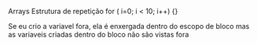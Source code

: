 Arrays
Estrutura de repetição 
for ( i=0; i < 10; i++) {}

Se eu crio a variavel fora, ela é enxergada dentro do escopo de bloco
mas as variaveis criadas dentro do bloco não são vistas fora
